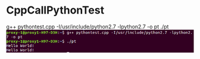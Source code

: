 # CppCallPythonTest
g++ pythontest.cpp -I/usr/include/python2.7 -lpython2.7 -o pt
./pt  
![image](https://github.com/apathy72115/CppCallPythonTest/blob/master/0012.png)

